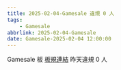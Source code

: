 ```yaml
---
title: 2025-02-04-Gamesale 違規 0 人
tags:
    - Gamesale
abbrlink: 2025-02-04-Gamesale
date: Gamesale-2025-02-04 12:00:00
---
```

Gamesale 板 [板規連結](https://www.ptt.cc/bbs/Gossiping/M.1637425085.A.07D.html)
昨天違規 0 人
